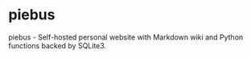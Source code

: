 # piebus
piebus - Self-hosted personal website with Markdown wiki and Python functions backed by SQLite3.
